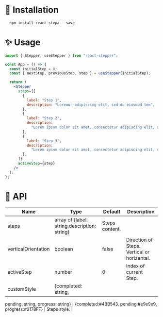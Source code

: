 # 🚀 Installation

```jsx
  npm install react-stepa --save
```

# ✨ Usage

```jsx
import { Stepper, useStepper } from "react-stepper";

const App = () => {
  const initialStep = 0;
  const { nextStep, previousStep, step } = useStepper(initialStep);

  return (
    <Stepper
      steps={[
        {
          label: "Step 1",
          description: "Loremur adipiscing elit, sed do eiusmod tem",
        },
        {
          label: "Step 2",
          description:
            "Lorem ipsum dolor sit amet, consectetur adipiscing elit, sed do eiusmod tempor incididunt ut labore et is nostru",
        },
        {
          label: "Step 3",
          description:
            "Lorem ipsum dolor sit amet, consectetur adipiscing elit, sed do eiusmod tempor incididunt ut labore et dolore magnminim veniam, quis nostru",
        },
      ]}
      activeStep={step}
    />
  );
};
```

# 📌 API

| Name                | Type                                         | Default        | Description                                 |
| ------------------- | -------------------------------------------- | -------------- | ------------------------------------------- |
| steps               | array of {label: string,description: string} | Steps content. |
| verticalOrientation | boolean                                      | false          | Direction of Steps. Vertical or horizantal. |
| activeStep          | number                                       | 0              | Index of current Step.                      |
| customStyle         | {completed: string,                          |

pending: string,
progress: string} | {completed:#4BB543,
pending:#e9e9e9,
progress:#2178FF} | Steps style. |

```

```
